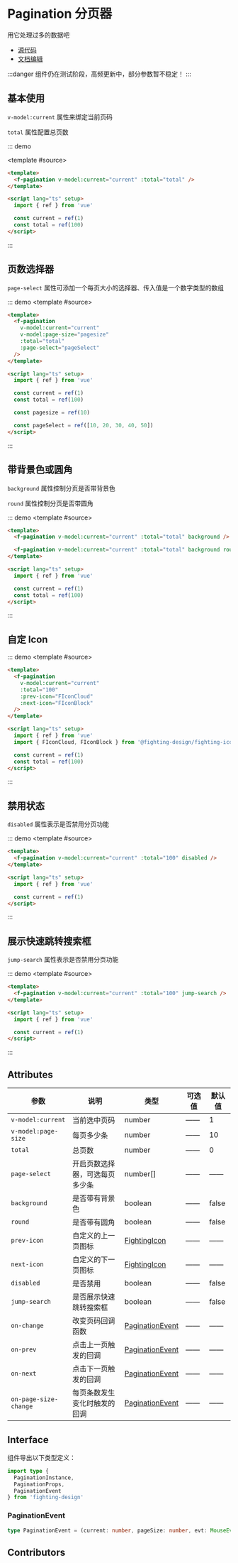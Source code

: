 # Pagination 分页器

用它处理过多的数据吧

- [源代码](https://github.com/FightingDesign/fighting-design/tree/master/packages/fighting-design/pagination)
- [文档编辑](https://github.com/FightingDesign/fighting-design/blob/master/docs/components/pagination.md)

:::danger
组件仍在测试阶段，高频更新中，部分参数暂不稳定！
:::

## 基本使用

`v-model:current` 属性来绑定当前页码

`total` 属性配置总页数

::: demo

<template #source>
<demo1-vue />
</template>

```html
<template>
  <f-pagination v-model:current="current" :total="total" />
</template>

<script lang="ts" setup>
  import { ref } from 'vue'

  const current = ref(1)
  const total = ref(100)
</script>
```

:::

## 页数选择器

`page-select` 属性可添加一个每页大小的选择器、传入值是一个数字类型的数组

::: demo
<template #source>
<demo2-vue/>
</template>

```html
<template>
  <f-pagination
    v-model:current="current"
    v-model:page-size="pagesize"
    :total="total"
    :page-select="pageSelect"
  />
</template>

<script lang="ts" setup>
  import { ref } from 'vue'

  const current = ref(1)
  const total = ref(100)

  const pagesize = ref(10)

  const pageSelect = ref([10, 20, 30, 40, 50])
</script>
```

:::

## 带背景色或圆角

`background` 属性控制分页是否带背景色

`round` 属性控制分页是否带圆角

::: demo
<template #source>
<demo3-vue />
</template>

```html
<template>
  <f-pagination v-model:current="current" :total="total" background />

  <f-pagination v-model:current="current" :total="total" background round />
</template>

<script lang="ts" setup>
  import { ref } from 'vue'

  const current = ref(1)
  const total = ref(100)
</script>
```

:::

## 自定 Icon

::: demo
<template #source>
<f-pagination v-model:current="current" :total="100" :prev-icon="FIconCloud" :next-icon="FIconBlock" />
</template>

```html
<template>
  <f-pagination
    v-model:current="current"
    :total="100"
    :prev-icon="FIconCloud"
    :next-icon="FIconBlock"
  />
</template>

<script lang="ts" setup>
  import { ref } from 'vue'
  import { FIconCloud, FIconBlock } from '@fighting-design/fighting-icon'

  const current = ref(1)
  const total = ref(100)
</script>
```

:::

## 禁用状态

`disabled` 属性表示是否禁用分页功能

::: demo
<template #source>
<f-pagination v-model:current="current" :total="100" disabled />
</template>

```html
<template>
  <f-pagination v-model:current="current" :total="100" disabled />
</template>

<script lang="ts" setup>
  import { ref } from 'vue'

  const current = ref(1)
</script>
```

:::

## 展示快速跳转搜索框

`jump-search` 属性表示是否禁用分页功能

::: demo
<template #source>
<f-pagination v-model:current="current" :total="100" jump-search />
</template>

```html
<template>
  <f-pagination v-model:current="current" :total="100" jump-search />
</template>

<script lang="ts" setup>
  import { ref } from 'vue'

  const current = ref(1)
</script>
```

:::

## Attributes

| 参数                  | 说明                           | 类型                                                               | 可选值 | 默认值 |
| --------------------- | ------------------------------ | ------------------------------------------------------------------ | ------ | ------ |
| `v-model:current`     | 当前选中页码                   | number                                                             | ——     | 1      |
| `v-model:page-size`   | 每页多少条                     | number                                                             | ——     | 10     |
| `total`               | 总页数                         | number                                                             | ——     | 0      |
| `page-select`         | 开启页数选择器，可选每页多少条 | number[]                                                           | ——     | ——     |
| `background`          | 是否带有背景色                 | boolean                                                            | ——     | false  |
| `round`               | 是否带有圆角                   | boolean                                                            | ——     | false  |
| `prev-icon`           | 自定义的上一页图标             | <a href="/components/interface.html#fightingicon">FightingIcon</a> | ——     | ——     |
| `next-icon`           | 自定义的下一页图标             | <a href="/components/interface.html#fightingicon">FightingIcon</a> | ——     | ——     |
| `disabled`            | 是否禁用                       | boolean                                                            | ——     | false  |
| `jump-search`         | 是否展示快速跳转搜索框         | boolean                                                            | ——     | false  |
| `on-change`           | 改变页码回调函数               | <a href="#paginationevent">PaginationEvent</a>                     | ——     | ——     |
| `on-prev`             | 点击上一页触发的回调           | <a href="#paginationevent">PaginationEvent</a>                     | ——     | ——     |
| `on-next`             | 点击下一页触发的回调           | <a href="#paginationevent">PaginationEvent</a>                     | ——     | ——     |
| `on-page-size-change` | 每页条数发生变化时触发的回调   | <a href="#paginationevent">PaginationEvent</a>                     | ——     | ——     |

## Interface

组件导出以下类型定义：

```ts
import type {
  PaginationInstance,
  PaginationProps,
  PaginationEvent
} from 'fighting-design'
```

### PaginationEvent

```ts
type PaginationEvent = (current: number, pageSize: number, evt: MouseEvent) => void
```

## Contributors

<a href="https://github.com/Tyh2001" target="_blank">
  <f-avatar round src="https://avatars.githubusercontent.com/u/73180970?v=4" />
</a>

<a href="https://github.com/OnlyShadows" target="_blank">
  <f-avatar round src="https://avatars.githubusercontent.com/u/54928569?v=4" />
</a>

<script setup lang="ts">
  import demo1Vue from './demos/pagination/demo1.vue'
  import demo2Vue from './demos/pagination/demo2.vue'
  import demo3Vue from './demos/pagination/demo3.vue'
  import { FIconCloud, FIconBlock } from '@fighting-design/fighting-icon'
  import { ref } from 'vue'

  const current = ref(1)
  const total = ref(100)
</script>
